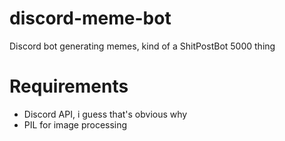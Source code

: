 # discord-meme-bot
Discord bot generating memes, kind of a ShitPostBot 5000 thing

# Requirements
- Discord API, i guess that's obvious why
- PIL for image processing
